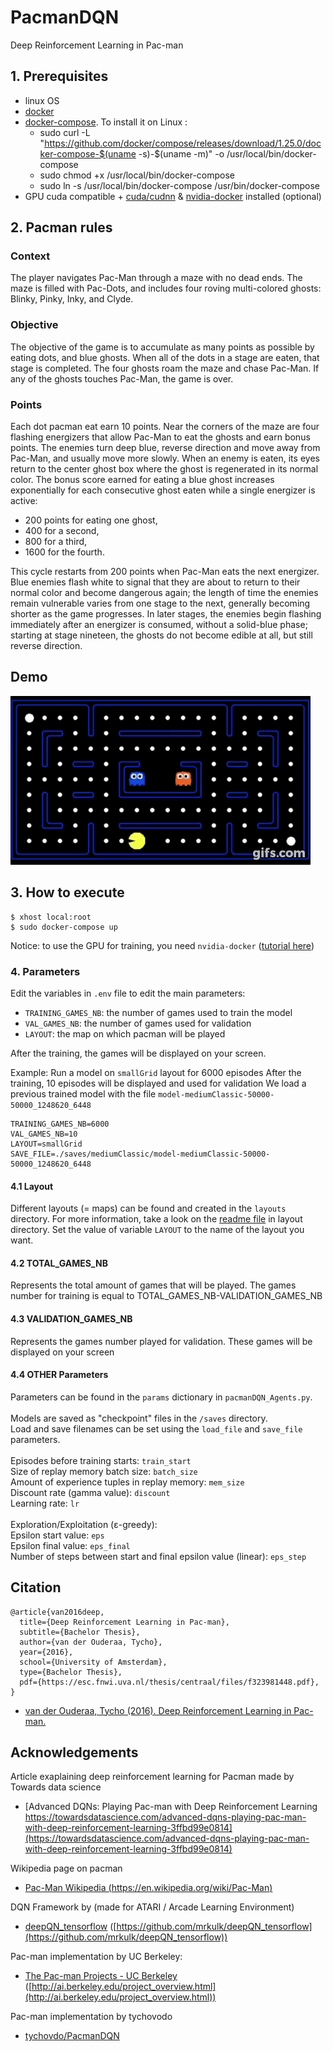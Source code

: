 # PacmanDQN
Deep Reinforcement Learning in Pac-man

## 1. Prerequisites
* linux OS
* [docker](https://runnable.com/docker/install-docker-on-linux)
* [docker-compose](https://docs.docker.com/compose/install/). To install it on Linux :
    * sudo curl -L "https://github.com/docker/compose/releases/download/1.25.0/docker-compose-$(uname -s)-$(uname -m)" -o /usr/local/bin/docker-compose
    * sudo chmod +x /usr/local/bin/docker-compose
    * sudo ln -s /usr/local/bin/docker-compose /usr/bin/docker-compose
* GPU cuda compatible + [cuda/cudnn](https://towardsdatascience.com/tensorflow-gpu-installation-made-easy-use-conda-instead-of-pip-52e5249374bc)
 & [nvidia-docker](https://github.com/NVIDIA/nvidia-docker) installed (optional)


## 2. Pacman rules
### Context
The player navigates Pac-Man through a maze with no dead ends. The maze is filled with Pac-Dots, and includes four roving multi-colored ghosts: Blinky, Pinky, Inky, and Clyde.
### Objective
The objective of the game is to accumulate as many points as possible by eating dots, and blue ghosts. When all of the dots in a stage are eaten, that stage is completed. The four ghosts roam the maze and chase Pac-Man. If any of the ghosts touches Pac-Man, the game is over.
### Points
Each dot pacman eat earn 10 points.
Near the corners of the maze are four flashing energizers that allow Pac-Man to eat the ghosts and earn bonus points. The enemies turn deep blue, reverse direction and move away from Pac-Man, and usually move more slowly. When an enemy is eaten, its eyes return to the center ghost box where the ghost is regenerated in its normal color.
 The bonus score earned for eating a blue ghost increases exponentially for each consecutive ghost eaten while a single energizer is active: 
* 200 points for eating one ghost, 
* 400 for a second, 
* 800 for a third, 
* 1600 for the fourth. 

This cycle restarts from 200 points when Pac-Man eats the next energizer. 
Blue enemies flash white to signal that they are about to return to their normal color and become dangerous again; 
the length of time the enemies remain vulnerable varies from one stage to the next, generally becoming shorter as the game progresses. 
In later stages, the enemies begin flashing immediately after an energizer is consumed, without a solid-blue phase; 
starting at stage nineteen, the ghosts do not become edible at all, but still reverse direction. 

## Demo

![Demo](videos/PacmanDQN_wingif.gif)

## 3. How to execute

```
$ xhost local:root
$ sudo docker-compose up
```
Notice: to use the GPU for training, you need `nvidia-docker` ([tutorial here](https://github.com/NVIDIA/nvidia-docker)) 

### 4. Parameters
Edit the variables in `.env` file to edit the main parameters:
* `TRAINING_GAMES_NB`: the number of games used to train the model
* `VAL_GAMES_NB`: the number of games used for validation
* `LAYOUT`: the map on which pacman will be played

After the training, the games will be displayed on your screen.

Example: Run a model on `smallGrid` layout for 6000 episodes
After the training, 10 episodes will be displayed and used for validation
We load a previous trained model with the file `model-mediumClassic-50000-50000_1248620_6448`

```
TRAINING_GAMES_NB=6000 
VAL_GAMES_NB=10
LAYOUT=smallGrid
SAVE_FILE=./saves/mediumClassic/model-mediumClassic-50000-50000_1248620_6448
```

#### 4.1 Layout
Different layouts (= maps) can be found and created in the `layouts` directory.
For more information, take a look on the [readme file](layouts/README.md) in layout directory.
Set the value of variable `LAYOUT` to the name of the layout you want. 

#### 4.2 TOTAL_GAMES_NB
Represents the total amount of games that will be played.
The games number for training is equal to TOTAL_GAMES_NB-VALIDATION_GAMES_NB

#### 4.3 VALIDATION_GAMES_NB
Represents the games number played for validation.
These games will be displayed on your screen

#### 4.4 OTHER Parameters

Parameters can be found in the `params` dictionary in `pacmanDQN_Agents.py`. <br />
 <br />
Models are saved as "checkpoint" files in the `/saves` directory. <br />
Load and save filenames can be set using the `load_file` and `save_file` parameters. <br />
 <br />
Episodes before training starts: `train_start` <br />
Size of replay memory batch size: `batch_size` <br />
Amount of experience tuples in replay memory: `mem_size` <br />
Discount rate (gamma value): `discount` <br />
Learning rate: `lr` <br />
 <br />
Exploration/Exploitation (ε-greedy): <br />
Epsilon start value: `eps` <br />
Epsilon final value: `eps_final` <br />
Number of steps between start and final epsilon value (linear): `eps_step` <br />

## Citation

```
@article{van2016deep,
  title={Deep Reinforcement Learning in Pac-man},
  subtitle={Bachelor Thesis},
  author={van der Ouderaa, Tycho},
  year={2016},
  school={University of Amsterdam},
  type={Bachelor Thesis},
  pdf={https://esc.fnwi.uva.nl/thesis/centraal/files/f323981448.pdf},
}

```

* [van der Ouderaa, Tycho (2016). Deep Reinforcement Learning in Pac-man.](https://esc.fnwi.uva.nl/thesis/centraal/files/f323981448.pdf)

## Acknowledgements

Article exaplaining deep reinforcement learning for Pacman made by Towards data science
* [Advanced DQNs: Playing Pac-man with Deep Reinforcement Learning https://towardsdatascience.com/advanced-dqns-playing-pac-man-with-deep-reinforcement-learning-3ffbd99e0814](https://towardsdatascience.com/advanced-dqns-playing-pac-man-with-deep-reinforcement-learning-3ffbd99e0814)

Wikipedia page on pacman
* [Pac-Man Wikipedia (https://en.wikipedia.org/wiki/Pac-Man)](https://en.wikipedia.org/wiki/Pac-Man)

DQN Framework by  (made for ATARI / Arcade Learning Environment)
* [deepQN_tensorflow](https://github.com/mrkulk/deepQN_tensorflow) ([https://github.com/mrkulk/deepQN_tensorflow](https://github.com/mrkulk/deepQN_tensorflow))

Pac-man implementation by UC Berkeley:
* [The Pac-man Projects - UC Berkeley](http://ai.berkeley.edu/project_overview.html) ([http://ai.berkeley.edu/project_overview.html](http://ai.berkeley.edu/project_overview.html))

Pac-man implementation by tychovodo
* [tychovdo/PacmanDQN](https://github.com/tychovdo/PacmanDQN)